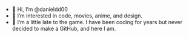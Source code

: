 - 👋 Hi, I’m @danieldd00
- 👀 I’m interested in code, movies, anime, and design.
- 🌱 I’m a little late to the game. I have been coding for years but never decided to make a GitHub, and here I am.
